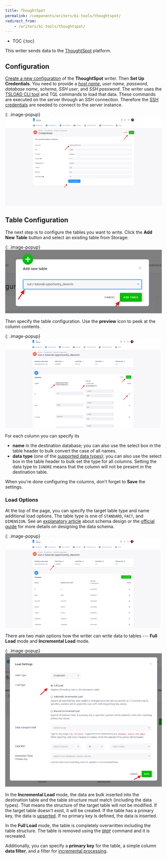 ```yaml
---
title: ThoughtSpot
permalink: /components/writers/bi-tools/thoughtspot/
redirect_from:
    - /writers/bi-tools/thoughtspot/
---
```


* TOC
{:toc}

This writer sends data to the [ThoughtSpot](https://www.thoughtspot.com/product) platform.

## Configuration
[Create a new configuration](/components/#creating-component-configuration) of the **ThoughtSpot** writer.
Then **Set Up Credentials**. You need to provide a [*host name*](https://docs.thoughtspot.com/5.0/data-integrate/clients/use-jdbc-driver.html), 
*user name*, *password*, *database name*, *schema*, *SSH user*, and *SSH password*.
The writer uses the [TSLOAD CLI tool](https://docs.thoughtspot.com/5.0/admin/loading/use-data-importer.html#) 
and TQL commands to load that data. These commands are executed on the server through an SSH connection. 
Therefore the [SSH credentials](https://docs.thoughtspot.com/4.4/app-integrate/introduction/logins.html) are 
needed to connect to the server instance.

{: .image-popup}
![Screenshot - Credentials](/components/writers/bi-tools/thoughtspot/thoughtspot-1.png)

## Table Configuration
The next step is to configure the tables you want to write. Click the **Add New Table** button and select 
an existing table from Storage:

{: .image-popup}
![Screenshot - Select Table](/components/writers/bi-tools/thoughtspot/thoughtspot-2.png)

Then specify the table configuration. Use the **preview** icon to peek at the column contents.

{: .image-popup}
![Screenshot - Table Columns](/components/writers/bi-tools/thoughtspot/thoughtspot-4.png)

For each column you can specify its

- **name** in the destination database; you can also use the select box in the table header to bulk convert the case of all names.
- **data type** (one of the [supported data types](https://docs.thoughtspot.com/5.0/admin/loading/datatypes.html#)); you can also use the select box in the table header to bulk set the type for all columns. Setting the data type to `IGNORE` means that the column will not be present in the destination table.

When you're done configuring the columns, don't forget to **Save** the settings.

### Load Options
At the top of the page, you can specify the target table type and name additional load options. The table type is
one of `STANDARD`, `FACT`, and `DIMENSION`. See an [explanatory article](https://www.thoughtspot.com/fact-and-dimension/dimensional-data-modeling-4-simple-steps)
about schema design or the [official guide](https://docs.thoughtspot.com/5.0/admin/data-modeling/data-modeling-settings.html) for
more details on designing the data schema.

{: .image-popup}
![Screenshot - Table Type](/components/writers/bi-tools/thoughtspot/thoughtspot-5.png)

There are two main options how the writer can write data to tables --- **Full Load** mode and **Incremental Load** mode.

{: .image-popup}
![Screenshot - Table Options](/components/writers/bi-tools/thoughtspot/thoughtspot-6.png)

In the **Incremental Load** mode, the data are bulk inserted into
the destination table and the table structure must match (including the data types). That means the structure of the target table
will not be modified. If the target table doesn't exist, it will be created. If the table has a primary key, the
data is [upserted](https://en.wikipedia.org/wiki/Merge_(SQL)). If no primary key is defined, the data is inserted.

In the **Full Load** mode, the table is completely overwritten including the table structure. The table is removed
using the [`DROP`](https://docs.thoughtspot.com/5.0/admin/loading/check-dependencies-tql.html) command and it is recreated.

Additionally, you can specify a **primary key** for the table, a simple column **data filter**, and a filter for
[incremental processing](/storage/tables/#incremental-processing).
